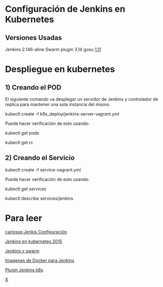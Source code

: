 # Configuración de Jenkins en Kubernetes

## Versiones Usadas


Jenkins 2.146-aline
Swarm plugin 3.14
gosu [1.11](https://github.com/tianon/gosu/releases/tag/1.11)

# Despliegue en kubernetes

## 1) Creando el POD

El siguiente comando va desplegar un servidor de Jenkins y controlador de replica
para mantener una sola instancia del mismo.

kubectl create -f k8s_deploy/jenkins-server-vagrant.yml

Puede hacer verificación de esto usando:

kubectl get pods

kubectl get rc

## 2) Creando el Servicio

kubectl create -f service-vagrant.yml

Puede hacer verificación de esto usando:

kubectl get services

kubectl describe services/jenkins


# Para leer
[carlossg Jenkis Configuración](https://github.com/carlossg/kubernetes-jenkins)

[Jenkins en kubernetes 2015](https://es.slideshare.net/carlossg/scaling-jenkins-with-docker-and-kubernetes-57432122)

[Jenkins y swarm](https://github.com/carlossg/jenkins-swarm-docker)

[Imagenes de Docker para Jenkins](https://hub.docker.com/r/jenkins/jenkins/)

[Plugin Jenkins k8s](https://github.com/jenkinsci/kubernetes-plugin)

[X](https://zwischenzugs.com/2015/03/19/scale-your-jenkins-compute-with-your-dev-team-use-docker-and-jenkins-swarm/)
